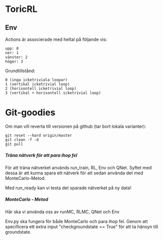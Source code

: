 # ToricRL

## Env

Actions är associerade med heltal på följande vis:

	upp: 0
	ner: 1
	vänster: 2
	höger: 3

Grundtillstånd:

  	0 (inga icketriviala loopar)
  	1 (vertikal icketrivial loop)
	2 (horisontell icketrivial loop)
	3 (vertikal + horisontell icketrivial loop)

# Git-goodies

Om man vill reverta till versionen på github (tar bort lokala varianter):

	git reset --hard origin/master
	git clean -f -d
	git pull

##### Träna nätverk för att para ihop fel #####

För att träna nätverket används run_train, RL, Env och QNet. Syftet med dessa är att kunna
spara ett nätverk för att sedan använda det med MonteCarlo-Metod.

Med run_ready kan vi testa det sparade nätverket på ny data!

##### MonteCarlo - Metod #####
Här ska vi använda oss av runMC, RLMC, QNet och Env


Env.py ska fungera för både MonteCarlo och para ihop fel. Genom att specificera ett
extra input "checkgroundstate == True" för att ta hänsyn till groundstate.
